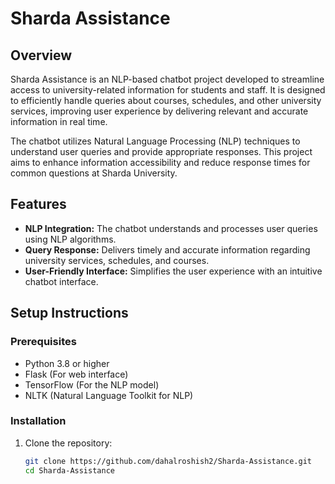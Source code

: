 # Sharda Assistance

## Overview
Sharda Assistance is an NLP-based chatbot project developed to streamline access to university-related information for students and staff. It is designed to efficiently handle queries about courses, schedules, and other university services, improving user experience by delivering relevant and accurate information in real time.

The chatbot utilizes Natural Language Processing (NLP) techniques to understand user queries and provide appropriate responses. This project aims to enhance information accessibility and reduce response times for common questions at Sharda University.

## Features
- **NLP Integration:** The chatbot understands and processes user queries using NLP algorithms.
- **Query Response:** Delivers timely and accurate information regarding university services, schedules, and courses.
- **User-Friendly Interface:** Simplifies the user experience with an intuitive chatbot interface.

## Setup Instructions

### Prerequisites
- Python 3.8 or higher
- Flask (For web interface)
- TensorFlow (For the NLP model)
- NLTK (Natural Language Toolkit for NLP)

### Installation
1. Clone the repository:
   ```bash
   git clone https://github.com/dahalroshish2/Sharda-Assistance.git
   cd Sharda-Assistance